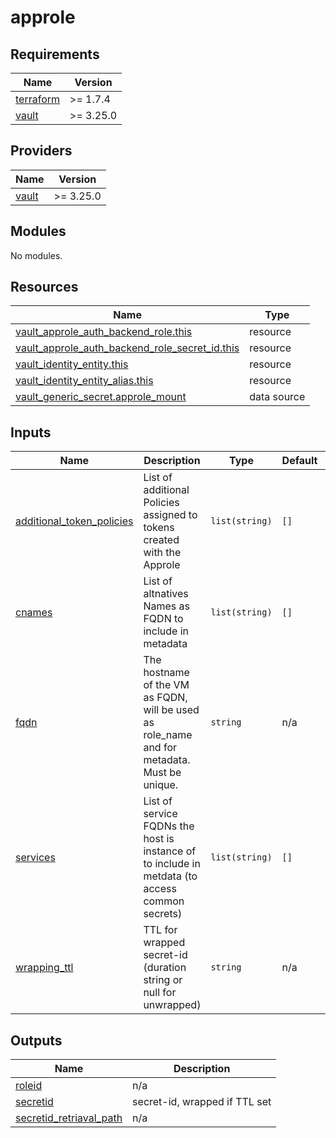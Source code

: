# approle

<!-- BEGIN_TF_DOCS -->
## Requirements

| Name | Version |
|------|---------|
| <a name="requirement_terraform"></a> [terraform](#requirement\_terraform) | >= 1.7.4 |
| <a name="requirement_vault"></a> [vault](#requirement\_vault) | >= 3.25.0 |

## Providers

| Name | Version |
|------|---------|
| <a name="provider_vault"></a> [vault](#provider\_vault) | >= 3.25.0 |

## Modules

No modules.

## Resources

| Name | Type |
|------|------|
| [vault_approle_auth_backend_role.this](https://registry.terraform.io/providers/hashicorp/vault/latest/docs/resources/approle_auth_backend_role) | resource |
| [vault_approle_auth_backend_role_secret_id.this](https://registry.terraform.io/providers/hashicorp/vault/latest/docs/resources/approle_auth_backend_role_secret_id) | resource |
| [vault_identity_entity.this](https://registry.terraform.io/providers/hashicorp/vault/latest/docs/resources/identity_entity) | resource |
| [vault_identity_entity_alias.this](https://registry.terraform.io/providers/hashicorp/vault/latest/docs/resources/identity_entity_alias) | resource |
| [vault_generic_secret.approle_mount](https://registry.terraform.io/providers/hashicorp/vault/latest/docs/data-sources/generic_secret) | data source |

## Inputs

| Name | Description | Type | Default | Required |
|------|-------------|------|---------|:--------:|
| <a name="input_additional_token_policies"></a> [additional\_token\_policies](#input\_additional\_token\_policies) | List of additional Policies assigned to tokens created with the Approle | `list(string)` | `[]` | no |
| <a name="input_cnames"></a> [cnames](#input\_cnames) | List of altnatives Names as FQDN to include in metadata | `list(string)` | `[]` | no |
| <a name="input_fqdn"></a> [fqdn](#input\_fqdn) | The hostname of the VM as FQDN, will be used as role\_name and for metadata. Must be unique. | `string` | n/a | yes |
| <a name="input_services"></a> [services](#input\_services) | List of service FQDNs the host is instance of to include in metdata (to access common secrets) | `list(string)` | `[]` | no |
| <a name="input_wrapping_ttl"></a> [wrapping\_ttl](#input\_wrapping\_ttl) | TTL for wrapped secret-id (duration string or null for unwrapped) | `string` | n/a | yes |

## Outputs

| Name | Description |
|------|-------------|
| <a name="output_roleid"></a> [roleid](#output\_roleid) | n/a |
| <a name="output_secretid"></a> [secretid](#output\_secretid) | secret-id, wrapped if TTL set |
| <a name="output_secretid_retriaval_path"></a> [secretid\_retriaval\_path](#output\_secretid\_retriaval\_path) | n/a |
<!-- END_TF_DOCS -->
